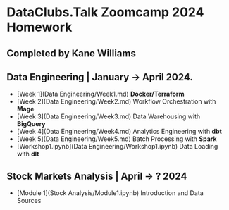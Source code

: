 # DataClubs.Talk Zoomcamp 2024 Homework
## Completed by Kane Williams

## Data Engineering | January -> April 2024.

- [Week 1](Data Engineering/Week1.md) **Docker/Terraform**
- [Week 2](Data Engineering/Week2.md) Workflow Orchestration with **Mage**
- [Week 3](Data Engineering/Week3.md) Data Warehousing with **BigQuery**
- [Week 4](Data Engineering/Week4.md) Analytics Engineering with **dbt**
- [Week 5](Data Engineering/Week5.md) Batch Processing with **Spark**
- [Workshop1.ipynb](Data Engineering/Workshop1.ipynb) Data Loading with **dlt**

## Stock Markets Analysis | April -> ? 2024

- [Module 1](Stock Analysis/Module1.ipynb) Introduction and Data Sources